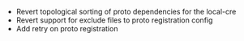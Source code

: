- Revert topological sorting of proto dependencies for the local-cre
- Revert support for exclude files to proto registration config
- Add retry on proto registration